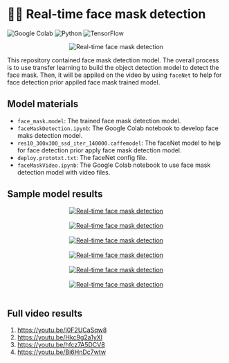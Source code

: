 # ✍🏻 Real-time face mask detection

![Google Colab](https://img.shields.io/badge/Editor-Google%20Colab-brightgreen)
![Python](https://img.shields.io/badge/Code-Python-blue)
![TensorFlow](https://img.shields.io/badge/Code-TensorFlow-blue)

<p align="center">
  <img src="https://www.surveillance-video.com/media/catalog/product/cache/c01a9be670ea9db53792e63d854bd9d2/image/1304310da6/samsung-op-a2fmd-01-face-mask-detection-application-op-a2fmd-01.jpg" alt="Real-time face mask detection"/>
</p>

This repository contained face mask detection model. The overall process is to use transfer learning to build the object detection model to detect the face mask. Then, it will be appiled on the video by using `faceNet` to help for face detection prior appiled face mask trained model. 

## Model materials
* `face_mask.model`: The trained face mask detection model.
* `faceMaskDetection.ipynb`: The Google Colab notebook to develop face maks detection model.
* `res10_300x300_ssd_iter_140000.caffemodel`: The faceNet model to help for face detection prior apply face mask detection model.
* `deploy.prototxt.txt`: The faceNet config file.
* `faceMaskVideo.ipynb`: The Google Colab notebook to use face mask detection model with video files. 

## Sample model results
<p align="center">
<a href="https://postimages.org/" target="_blank"><img src="https://i.postimg.cc/9FQf7Kyd/1.png" alt="Real-time face mask detection"/></a><br/><br/>
<a href="https://postimages.org/" target="_blank"><img src="https://i.postimg.cc/pL9X0jGy/2.png" alt="Real-time face mask detection"/></a><br/><br/>
<a href="https://postimages.org/" target="_blank"><img src="https://i.postimg.cc/NfCj7DxW/3.png" alt="Real-time face mask detection"/></a><br/><br/>
<a href="https://postimages.org/" target="_blank"><img src="https://i.postimg.cc/qv9BW7Sw/4.png" alt="Real-time face mask detection"/></a><br/><br/>
<a href="https://postimages.org/" target="_blank"><img src="https://i.postimg.cc/MGVZwS8S/5.png" alt="Real-time face mask detection"/></a><br/><br/>
<a href="https://postimages.org/" target="_blank"><img src="https://i.postimg.cc/d1FstxqT/6.png" alt="Real-time face mask detection"/></a><br/><br/>
</p>

## Full video results
1. https://youtu.be/I0F2UCaSqw8
2. https://youtu.be/Hkc9g2a1yXI
3. https://youtu.be/hfcz7A5DCV8
4. https://youtu.be/Bi6HnDc7wtw
